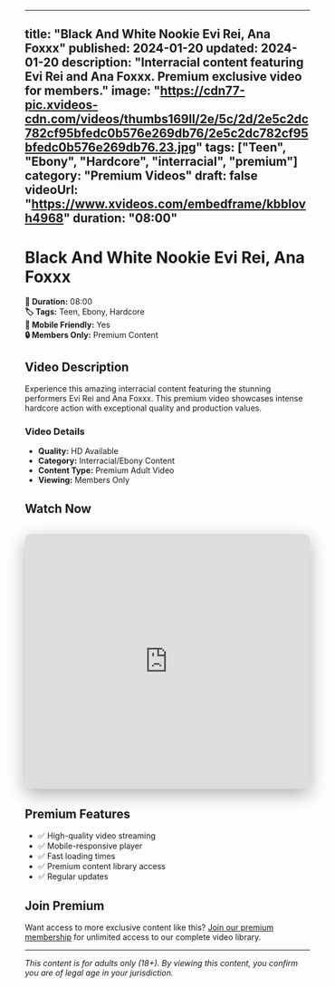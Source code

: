 
---
title: "Black And White Nookie Evi Rei, Ana Foxxx"
published: 2024-01-20
updated: 2024-01-20
description: "Interracial content featuring Evi Rei and Ana Foxxx. Premium exclusive video for members."
image: "https://cdn77-pic.xvideos-cdn.com/videos/thumbs169ll/2e/5c/2d/2e5c2dc782cf95bfedc0b576e269db76/2e5c2dc782cf95bfedc0b576e269db76.23.jpg"
tags: ["Teen", "Ebony", "Hardcore", "interracial", "premium"]
category: "Premium Videos"
draft: false
videoUrl: "https://www.xvideos.com/embedframe/kbblovh4968"
duration: "08:00"
---

# Black And White Nookie Evi Rei, Ana Foxxx

**🎥 Duration:** 08:00  
**🏷️ Tags:** Teen, Ebony, Hardcore  
**📱 Mobile Friendly:** Yes  
**🔒 Members Only:** Premium Content

## Video Description

Experience this amazing interracial content featuring the stunning performers Evi Rei and Ana Foxxx. This premium video showcases intense hardcore action with exceptional quality and production values.

### Video Details
- **Quality:** HD Available
- **Category:** Interracial/Ebony Content
- **Content Type:** Premium Adult Video
- **Viewing:** Members Only

## Watch Now

<div class="video-container" style="position: relative; width: 100%; max-width: 800px; margin: 2rem auto; border-radius: 12px; overflow: hidden; box-shadow: 0 10px 30px rgba(0,0,0,0.3);">
  <iframe 
    src="https://www.xvideos.com/embedframe/kbblovh4968"
    width="100%" 
    height="450" 
    frameborder="0" 
    scrolling="no" 
    allowfullscreen
    style="border-radius: 12px;"
  ></iframe>
</div>

## Premium Features

- ✅ High-quality video streaming
- ✅ Mobile-responsive player
- ✅ Fast loading times
- ✅ Premium content library access
- ✅ Regular updates

## Join Premium

Want access to more exclusive content like this? [Join our premium membership](https://whatsappad.vercel.app/) for unlimited access to our complete video library.

---

*This content is for adults only (18+). By viewing this content, you confirm you are of legal age in your jurisdiction.*
